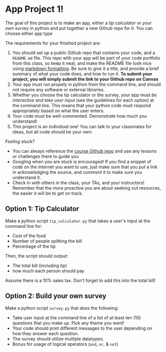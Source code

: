 # App Project 1!

The goal of this project is to make an app, either a *tip calculator* or *your own survey* in python and put together a new Github repo for it. You can choose either app type

The requirements for your finished project are:

1. You should set up a public Github repo that contains your code, and a `README.md` file. This repo with your app will be part of your code portfolio from this class, so keep it neat, and make the README file look nice using [markdown formatting](https://www.markdownguide.org/cheat-sheet/). Be sure to give it a title, and provide a brief summary of what your code does, and how to run it. **To submit your project, you will simply submit the link to your Github repo on Canvas**
2. Your app must run propely in python from the command line, and should not require any software or external libraries.
3. Whether you choose the tip calculator or the survey, your app must *be interactive and take user input* (see the guidelines for each option) at the command line. This means that your python code must respond appropriately based on what the user enters. 
4. Your code must be well-commented. Demonstrate how much you understand!
5. This project is an *individual* one! You can talk to your classmates for ideas, but all code should be your own.

*Feeling stuck?*
*   You can always reference the [course Github repo](https://github.com/Justice-Through-Code/spring_2021) and use any lessons or challenges there to guide you
* Googling when you are stuck is encouraged! If you find a snippet of code on the internet you want to use, just make sure that you put a link in acknowledging the source, and *comment* it to make sure you understand it. 
* Check in with others in the class, your TAs, and your instructors! Remember that the more proactive you are about seeking out resources, the easier it will be to get on track.


## Option 1: Tip Calculator

Make a python script `tip_calculator.py` that takes a user's input at the command line for:
* Cost of the food
* Number of people splitting the bill
* Percentage of the tip

Then, the script should output:
* The total bill (including tip)
* how much each person should pay

Assume there is a 10% sales tax. Don't forget to add this into the total bill! 


## Option 2: Build your own survey

Make a python script `survey.py` that does the following:

* Take user input at the command line of a list of at least ten (10) questions that you make up. Pick any theme you want!
* Your code should print different messages to the user depending on how they answer each question.
* The survey should utilize multiple datatypes. 
* Bonus for usage of logical operators (`and`, `or`, & `not`)
